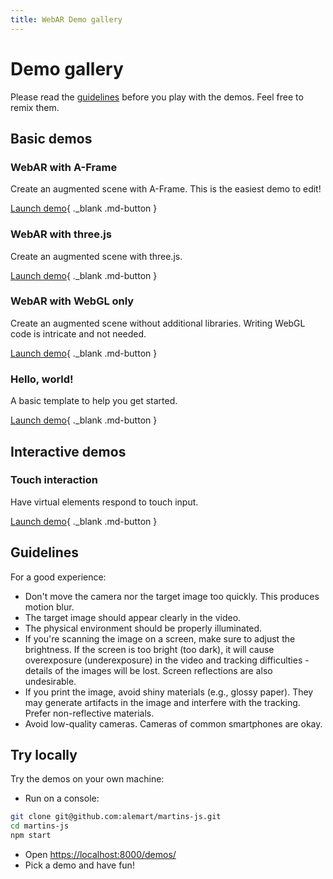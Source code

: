 ```yaml
---
title: WebAR Demo gallery
---
```


# Demo gallery

Please read the [guidelines](#guidelines) before you play with the demos. Feel free to remix them.

## Basic demos

### WebAR with A-Frame

Create an augmented scene with A-Frame. This is the easiest demo to edit!

[Launch demo](/martins-js/demos/hello-aframe/README.html){ ._blank .md-button }

### WebAR with three.js

Create an augmented scene with three.js.

[Launch demo](/martins-js/demos/hello-three/README.html){ ._blank .md-button }

### WebAR with WebGL only

Create an augmented scene without additional libraries. Writing WebGL code is intricate and not needed.

[Launch demo](/martins-js/demos/hello-webgl/README.html){ ._blank .md-button }

### Hello, world!

A basic template to help you get started.

[Launch demo](/martins-js/demos/hello-world/README.html){ ._blank .md-button }

## Interactive demos

### Touch interaction

Have virtual elements respond to touch input.

[Launch demo](/martins-js/demos/touch-three/README.html){ ._blank .md-button }

## Guidelines

For a good experience:

* Don't move the camera nor the target image too quickly. This produces motion blur.
* The target image should appear clearly in the video.
* The physical environment should be properly illuminated.
* If you're scanning the image on a screen, make sure to adjust the brightness. If the screen is too bright (too dark), it will cause overexposure (underexposure) in the video and tracking difficulties - details of the images will be lost. Screen reflections are also undesirable.
* If you print the image, avoid shiny materials (e.g., glossy paper). They may generate artifacts in the image and interfere with the tracking. Prefer non-reflective materials.
* Avoid low-quality cameras. Cameras of common smartphones are okay.

## Try locally

Try the demos on your own machine:

* Run on a console:

```sh
git clone git@github.com:alemart/martins-js.git
cd martins-js
npm start
```

* Open [https://localhost:8000/demos/](https://localhost:8000/demos/)
* Pick a demo and have fun!
